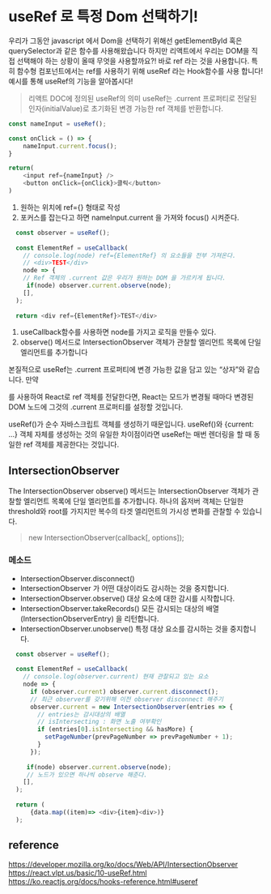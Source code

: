 # useRef 로 특정 Dom 선택하기!

우리가 그동안 javascript 에서 Dom을 선택하기 위해선 getElementById 혹은 querySelector과 같은 함수를 사용해왔습니다 
하지만 리액트에서 우리는 DOM을 직접 선택해야 하는 상황이 올때 무엇을 사용할까요?!
바로 ref 라는 것을 사용합니다.
특히 함수형 컴포넌트에서는 ref를 사용하기 위해 useRef 라는 Hook함수를 사용 합니다!
예시를 통해 useRef의 기능을 알아봅시다!

> 리액트 DOC에 정의된 useRef의 의미
> useRef는 .current 프로퍼티로 전달된 인자(initialValue)로 초기화된 변경 가능한 ref 객체를 반환합니다.

```javascript
const nameInput = useRef();

const onClick = () => {
    nameInput.current.focus();
}

return(
    <input ref={nameInput} />
    <button onClick={onClick}>클릭</button>
)
```
1. 원하는 위치에 ref={} 형태로 작성
2. 포커스를 잡는다고 하면 nameInput.current 을 가져와 focus() 시켜준다.


```javascript
  const observer = useRef();
  
  const ElementRef = useCallback(
    // console.log(node) ref={ElementRef} 의 요소들을 전부 가져온다.
    // <div>TEST</div>
    node => {
    // Ref 객체의 .current 값은 우리가 원하는 DOM 을 가르키게 됩니다.
     if(node) observer.current.observe(node);
    [],
  );
  
  return <div ref={ElementRef}>TEST</div>
```
1. useCallback함수를 사용하면 node를 가지고 로직을 만들수 있다.
2. observe() 메서드로 IntersectionObserver 객체가 관찰할 엘리먼트 목록에 단일 엘리먼트를 추가합니다

본질적으로 useRef는 .current 프로퍼티에 변경 가능한 값을 담고 있는 “상자”와 같습니다.
만약 <div ref={myRef} />를 사용하여 React로 ref 객체를 전달한다면, 
React는 모드가 변경될 때마다 변경된 DOM 노드에 그것의 .current 프로퍼티를 설정할 것입니다.

useRef()가 순수 자바스크립트 객체를 생성하기 때문입니다.
useRef()와 {current: ...} 객체 자체를 생성하는 것의 유일한 차이점이라면
useRef는 매번 렌더링을 할 때 동일한 ref 객체를 제공한다는 것입니다.


## IntersectionObserver
The IntersectionObserver observe() 메서드는 IntersectionObserver 객체가 관찰할 엘리먼트 목록에 단일 엘리먼트를 추가합니다.
하나의 옵저버 객체는 단일한 threshold와 root를 가지지만 복수의 타겟 엘리먼트의 가시성 변화를 관찰할 수 있습니다. 

> new IntersectionObserver(callback[, options]);

### 메소드
* IntersectionObserver.disconnect()
* IntersectionObserver 가 어떤 대상이라도 감시하는 것을 중지합니다.
* IntersectionObserver.observe()
대상 요소에 대한 감시를 시작합니다.
* IntersectionObserver.takeRecords()
모든 감시되는 대상의 배열 (IntersectionObserverEntry) 을 리턴합니다.
* IntersectionObserver.unobserve() 
특정 대상 요소를 감시하는 것을 중지합니다.

```javascript
  const observer = useRef();
  
  const ElementRef = useCallback(
    // console.log(observer.current) 현재 관찰되고 있는 요소 
    node => {
      if (observer.current) observer.current.disconnect();
      // 최근 observer를 갖기위해 이전 observer disconnect 해주기
      observer.current = new IntersectionObserver(entries => {
        // entries는 감시대상의 배열
        // isIntersecting : 화면 노출 여부확인
        if (entries[0].isIntersecting && hasMore) {
          setPageNumber(prevPageNumber => prevPageNumber + 1);
        }
      });
      
     if(node) observer.current.observe(node);
     // 노드가 있으면 하나씩 observe 해준다.
    [],
  );
  
  return (
      {data.map((item)=> <div>{item}<div>)}
  );
```

## reference
https://developer.mozilla.org/ko/docs/Web/API/IntersectionObserver
https://react.vlpt.us/basic/10-useRef.html
https://ko.reactjs.org/docs/hooks-reference.html#useref

